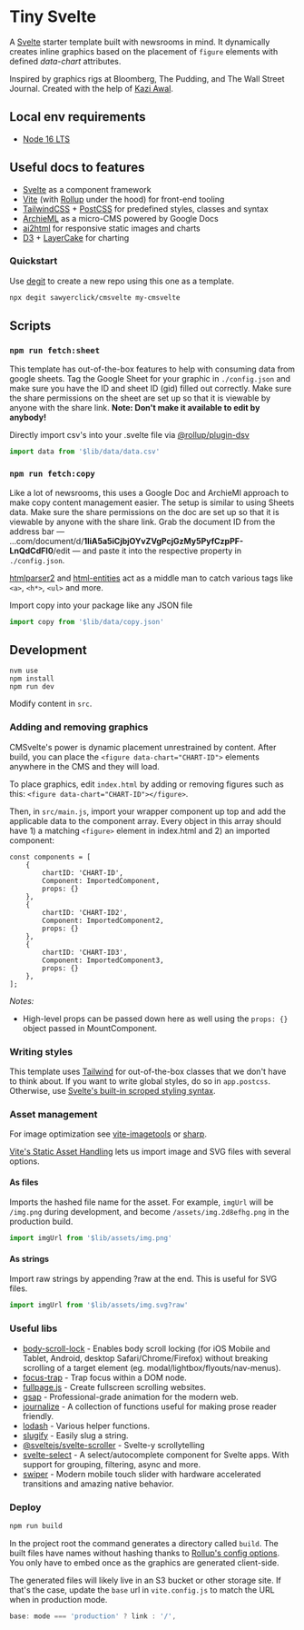 # Tiny Svelte
A [Svelte](https://svelte.dev/) starter template built with newsrooms in mind. It dynamically creates inline graphics based on the placement of `figure` elements with defined *data-chart* attributes.

Inspired by graphics rigs at Bloomberg, The Pudding, and The Wall Street Journal. Created with the help of [Kazi Awal](https://github.com/superKazi).

## Local env requirements

- [Node 16 LTS](https://nodejs.org/dist/latest-v16.x/docs/api/)

## Useful docs to features

- [Svelte](https://svelte.dev/docs) as a component framework
- [Vite](https://vitejs.dev/guide/) (with [Rollup](https://rollupjs.org/guide/en/) under the hood) for front-end tooling
- [TailwindCSS](https://tailwindcss.com/) + [PostCSS](https://postcss.org/) for predefined styles, classes and syntax
- [ArchieML](http://archieml.org/) as a micro-CMS powered by Google Docs
- [ai2html](http://ai2html.org/) for responsive static images and charts
- [D3](https://github.com/d3/d3) + [LayerCake](https://layercake.graphics/) for charting

### Quickstart

Use [degit](https://www.npmjs.com/package/degit) to create a new repo using this one as a template.

```bash
npx degit sawyerclick/cmsvelte my-cmsvelte
```

## Scripts

### `npm run fetch:sheet`

This template has out-of-the-box features to help with consuming data from google sheets. Tag the Google Sheet for your graphic in `./config.json` and make sure you have the ID and sheet ID (gid) filled out correctly. Make sure the share permissions on the sheet are set up so that it is viewable by anyone with the share link. **Note: Don't make it available to edit by anybody!**

Directly import csv's into your .svelte file via [@rollup/plugin-dsv](https://www.npmjs.com/package/@rollup/plugin-dsv)
```js
import data from '$lib/data/data.csv'
```

### `npm run fetch:copy`

Like a lot of newsrooms, this uses a Google Doc and ArchieMl approach to make copy content management easier. The setup is similar to using Sheets data. Make sure the share permissions on the doc are set up so that it is viewable by anyone with the share link. Grab the document ID from the address bar — ...com/document/d/**1IiA5a5iCjbjOYvZVgPcjGzMy5PyfCzpPF-LnQdCdFI0**/edit — and paste it into the respective property in `./config.json`.

[htmlparser2](https://www.npmjs.com/package/htmlparser2) and [html-entities](https://www.npmjs.com/package/html-entities) act as a middle man to catch various tags like `<a>`, `<h*>`, `<ul>` and more.

Import copy into your package like any JSON file
```js
import copy from '$lib/data/copy.json'
```


## Development

```shell
nvm use
npm install
npm run dev
```

Modify content in `src`.

### Adding and removing graphics

CMSvelte's power is dynamic placement unrestrained by content. After build, you can place the `<figure data-chart="CHART-ID">` elements anywhere in the CMS and they will load.

To place graphics, edit `index.html` by adding or removing figures such as this: `<figure data-chart="CHART-ID"></figure>`. 

Then, in `src/main.js`, import your wrapper component up top and add the applicable data to the component array. Every object in this array should have 1) a matching `<figure>` element in index.html and 2) an imported component: 
```
const components = [
	{
		chartID: 'CHART-ID',
		Component: ImportedComponent,
		props: {}
	},
	{
		chartID: 'CHART-ID2',
		Component: ImportedComponent2,
		props: {}
	},
	{
		chartID: 'CHART-ID3',
		Component: ImportedComponent3,
		props: {}
	},
];
```

*Notes:* 
- High-level props can be passed down here as well using the `props: {}` object passed in MountComponent.

### Writing styles

This template uses [Tailwind](https://tailwindcss.com/) for out-of-the-box classes that we don't have to think about. If you want to write global styles, do so in `app.postcss`. Otherwise, use [Svelte's built-in scroped styling syntax](https://svelte.dev/tutorial/styling).

### Asset management

For image optimization see [vite-imagetools](https://www.npmjs.com/package/vite-imagetools) or [sharp](https://www.npmjs.com/package/sharp).

[Vite's Static Asset Handling](https://vitejs.dev/guide/assets.html) lets us import image and SVG files with several options. 

#### As files

Imports the hashed file name for the asset. For example, `imgUrl` will be `/img.png` during development, and become `/assets/img.2d8efhg.png` in the production build.

```js
import imgUrl from '$lib/assets/img.png'
```

#### As strings

Import raw strings by appending ?raw at the end. This is useful for SVG files.

```js
import imgUrl from '$lib/assets/img.svg?raw'
```

### Useful libs

- [body-scroll-lock](https://www.npmjs.com/package/body-scroll-lock) - Enables body scroll locking (for iOS Mobile and Tablet, Android, desktop Safari/Chrome/Firefox) without breaking scrolling of a target element (eg. modal/lightbox/flyouts/nav-menus).
- [focus-trap](https://www.npmjs.com/package/focus-trap) - Trap focus within a DOM node.
- [fullpage.js](https://www.npmjs.com/package/fullpage.js) - Create fullscreen scrolling websites.
- [gsap](https://www.npmjs.com/package/gsap) - Professional-grade animation for the modern web.
- [journalize](https://www.npmjs.com/package/journalize) - A collection of functions useful for making prose reader friendly.
- [lodash](https://www.npmjs.com/package/lodash) - Various helper functions.
- [slugify](https://www.npmjs.com/package/slugify) - Easily slug a string.
- [@sveltejs/svelte-scroller](https://www.npmjs.com/package/@sveltejs/svelte-scroller) - Svelte-y scrollytelling
- [svelte-select](https://www.npmjs.com/package/svelte-select) - A select/autocomplete component for Svelte apps. With support for grouping, filtering, async and more.
- [swiper](https://www.npmjs.com/package/swiper) - Modern mobile touch slider with hardware accelerated transitions and amazing native behavior.

### Deploy

```bash
npm run build
```

In the project root the command generates a directory called `build`. The built files have names without hashing thanks to [Rollup's config options](https://rollupjs.org/guide/en/#rolluprollup). You only have to embed once as the graphics are generated client-side.

The generated files will likely live in an S3 bucket or other storage site. If that's the case, update the `base` url in `vite.config.js` to match the URL when in production mode.

```js
base: mode === 'production' ? link : '/',
```


